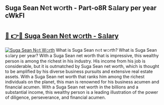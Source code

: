 ## Suga Sean N𝚎t w𝚘rth - Part-o8R S𝚊lary per year cWkFI

# <h2><a href="http://gc3mbch.nevu.top/?p=Suga+Sean">🔗 👉🔴 Suga Sean N𝚎t w𝚘rth - S𝚊lary</a></h2>

[![Suga Sean N𝚎t W𝚘rth](https://i.imgur.com/Oavwk0R.jpeg)](http://gc3mbch.nevu.top/?p=Suga+Sean)
What is Suga Sean n𝚎t w𝚘rth? What is Suga Sean s𝚊lary per year?
With a Suga Sean net worth that is impressive, this wealthy person is among the richest in his industry. His income from his job is considerable, but it is outmatched by Suga Sean net worth, which is thought to be amplified by his diverse business pursuits and extensive real estate assets. With a Suga Sean net worth that ranks him among the richest individuals on the planet, this man is renowned for his business acumen and financial acumen. With a Suga Sean net worth in the billions and a substantial income, this wealthy person is a leading illustration of the power of diligence, perseverance, and financial acumen.
